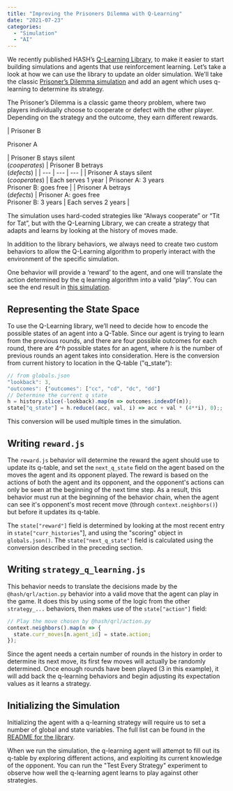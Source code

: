 ```yaml
---
title: "Improving the Prisoners Dilemma with Q-Learning"
date: "2021-07-23"
categories: 
  - "Simulation"
  - "AI"
---
```


We recently published HASH’s [Q-Learning Library](https://hash.ai/@hash/qrl), to make it easier to start building simulations and agents that use reinforcement learning. Let’s take a look at how we can use the library to update an older simulation. We'll take the classic [Prisoner’s Dilemma simulation](https://hash.ai/@hash/prisoners-dilemma) and add an agent which uses q-learning to determine its strategy.

The Prisoner’s Dilemma is a classic game theory problem, where two players individually choose to cooperate or defect with the other player. Depending on the strategy and the outcome, they earn different rewards.

| 
Prisoner B

  
Prisoner A

 | Prisoner B stays silent  
(_cooperates_) | Prisoner B betrays  
(_defects_) |
| --- | --- | --- |
| Prisoner A stays silent  
(_cooperates_) | Each serves 1 year | Prisoner A: 3 years  
Prisoner B: goes free |
| Prisoner A betrays  
(_defects_) | Prisoner A: goes free  
Prisoner B: 3 years | Each serves 2 years |

The simulation uses hard-coded strategies like “Always cooperate” or “Tit for Tat”, but with the Q-Learning Library, we can create a strategy that adapts and learns by looking at the history of moves made.

In addition to the library behaviors, we always need to create two custom behaviors to allow the Q-Learning algorithm to properly interact with the environment of the specific simulation.

One behavior will provide a ‘reward’ to the agent, and one will translate the action determined by the q learning algorithm into a valid “play”. You can see the end result in [this simulation](https://hash.ai/@hash/prisoners-dilemma-with-q-learning).

## Representing the State Space

To use the Q-Learning library, we’ll need to decide how to encode the possible states of an agent into a Q-Table. Since our agent is trying to learn from the previous rounds, and there are four possible outcomes for each round, there are 4^_h_ possible states for an agent, where _h_ is the number of previous rounds an agent takes into consideration. Here is the conversion from current history to location in the Q-table ("q\_state"):

```javascript
// from globals.json
"lookback": 3,
"outcomes": {"outcomes": ["cc", "cd", "dc", "dd"]
// Determine the current q state
h = history.slice(-lookback).map(m => outcomes.indexOf(m));
state["q_state"] = h.reduce((acc, val, i) => acc + val * (4**i), 0);;
```

This conversion will be used multiple times in the simulation.

## Writing `reward.js`

The `reward.js` behavior will determine the reward the agent should use to update its q-table, and set the `next_q_state` field on the agent based on the moves the agent and its opponent played. The reward is based on the actions of both the agent and its opponent, and the opponent's actions can only be seen at the beginning of the next time step. As a result, this behavior must run at the beginning of the behavior chain, when the agent can see it's opponent's most recent move (through `context.neighbors()`) but before it updates its q-table.

The `state["reward"]` field is determined by looking at the most recent entry in `state["curr_histories`"\], and using the "scoring" object in `globals.json()`. The `state["next_q_state"]` field is calculated using the conversion described in the preceding section.

## Writing `strategy_q_learning.js`

This behavior needs to translate the decisions made by the `@hash/qrl/action.py` behavior into a valid move that the agent can play in the game. It does this by using some of the logic from the other `strategy_...` behaviors, then makes use of the `state["action"]` field:

```javascript
// Play the move chosen by @hash/qrl/action.py
context.neighbors().map(n => {
  state.curr_moves[n.agent_id] = state.action;
});
```

Since the agent needs a certain number of rounds in the history in order to determine its next move, its first few moves will actually be randomly determined. Once enough rounds have been played (3 in this example), it will add back the q-learning behaviors and begin adjusting its expectation values as it learns a strategy.

## Initializing the Simulation

Initializing the agent with a q-learning strategy will require us to set a number of global and state variables. The full list can be found in the [README for the library](https://hash.ai/@hash/qrl).

When we run the simulation, the q-learning agent will attempt to fill out its q-table by exploring different actions, and exploiting its current knowledge of the opponent. You can run the "Test Every Strategy" experiment to observe how well the q-learning agent learns to play against other strategies.
